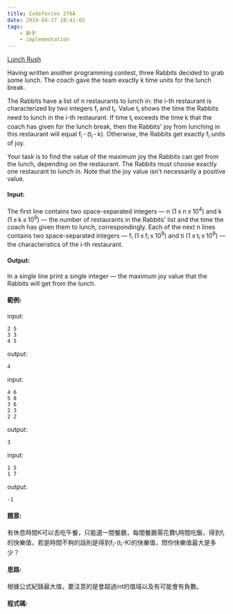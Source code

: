 ```yaml
---
title: Codeforces 276A
date: 2019-04-27 18:41:02
tags:
    - 新手
    - implementation
---
```

[Lunch Rush](https://codeforces.com/problemset/problem/276/A)

Having written another programming contest, three Rabbits decided to grab some lunch. The coach gave the team exactly k time units for the lunch break.
<!-- more -->
The Rabbits have a list of n restaurants to lunch in: the i-th restaurant is characterized by two integers f<sub>i</sub> and t<sub>i</sub>. Value t<sub>i</sub> shows the time the Rabbits need to lunch in the i-th restaurant. If time t<sub>i</sub> exceeds the time k that the coach has given for the lunch break, then the Rabbits' joy from lunching in this restaurant will equal f<sub>i</sub> - (t<sub>i</sub> - k). Otherwise, the Rabbits get exactly f<sub>i</sub> units of joy.

Your task is to find the value of the maximum joy the Rabbits can get from the lunch, depending on the restaurant. The Rabbits must choose exactly one restaurant to lunch in. Note that the joy value isn't necessarily a positive value. 

#### Input:
The first line contains two space-separated integers — n (1 ≤ n ≤ 10<sup>4</sup>) and k (1 ≤ k ≤ 10<sup>9</sup>) — the number of restaurants in the Rabbits' list and the time the coach has given them to lunch, correspondingly. Each of the next n lines contains two space-separated integers — f<sub>i</sub> (1 ≤ f<sub>i</sub> ≤ 10<sup>9</sup>) and ti (1 ≤ t<sub>i</sub> ≤ 10<sup>9</sup>) — the characteristics of the i-th restaurant.

#### Output:
In a single line print a single integer — the maximum joy value that the Rabbits will get from the lunch. 

#### 範例:
input:
```
2 5
3 3
4 5
```
output:
```
4
```
input:
```
4 6
5 8
3 6
2 3
2 2
```
output:
```
3
```
input:
```
1 5
1 7
```
output:
```
-1
```

#### 題意:
有休息時間K可以去吃午餐，只能選一間餐廳，每間餐廳需花費t<sub>i</sub>時間吃飯，得到f<sub>i</sub>的快樂值，若是時間不夠的話則是得到f<sub>i</sub>-(t<sub>i</sub>-K)的快樂值，問你快樂值最大是多少？

#### 思路:
根據公式紀錄最大值，要注意的是會超過int的值域以及有可能會有負數。

#### 程式碼:
<script src="https://gist.github.com/Daviswww/912deec3e5ca92ecb803eaa07b4b6fef.js"></script>
